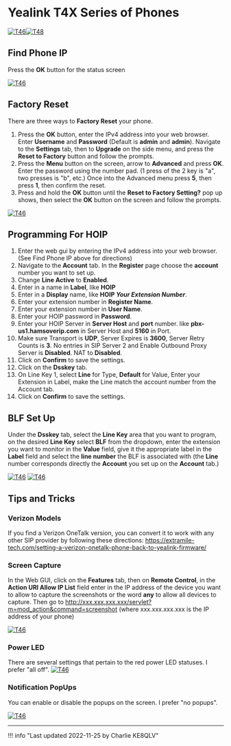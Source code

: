 # Yealink T4X Series of Phones

[![T46](https://charliemckinley.com/images/yealinkt46g.png "T46")](https://charliemckinley.com/images/yealinkt46g.png "T46")[![T48](https://charliemckinley.com/images/yealinkt48g.png "T48")](https://charliemckinley.com/images/yealinkt48g.png "T48")

## Find Phone IP

Press the **OK** button for the status screen

[![T46](https://charliemckinley.com/images/T46GStatus.jpg "T46")](https://charliemckinley.com/images/T46GStatus.jpg "T46")

## Factory Reset

There are three ways to **Factory Reset** your phone.

1. Press the **OK** button, enter the IPv4 address into your web browser.  Enter **Username** and **Password** (Default is **admin** and **admin**).  Navigate to the **Settings** tab, then to **Upgrade** on the side menu, and press the **Reset to Factory** button and follow the prompts.
1. Press the **Menu** button on the screen, arrow to **Advanced** and press **OK**. Enter the password using the number pad. (1 press of the 2 key is "a", two presses is "b", etc.) Once into the Advanced menu press **5**, then press **1**, then confirm the reset.
1. Press and hold the **OK** button until the **Reset to Factory Setting?** pop up shows, then select the **OK** button on the screen and follow the prompts.

[![T46](https://charliemckinley.com/images/T46Gfactoryreset.jpg "T46")](https://charliemckinley.com/images/T46Gfactoryreset.jpg "T46")

## Programming For HOIP

1. Enter the web gui by entering the IPv4 address into your web browser. (See Find Phone IP above for directions)
2. Navigate to the **Account** tab.  In the **Register** page choose the **account** number you want to set up.
3. Change **Line Active** to **Enabled**.
4. Enter in a name in **Label**, like **HOIP**
5. Enter in a **Display** name, like **HOIP *Your Extension Number***.
6. Enter your extension number in **Register Name**.
7. Enter your extension number in **User Name**.
8. Enter your HOIP password in **Password**.
9. Enter your HOIP Server in **Server Host** and **port** number.  like **pbx-us1.hamsoverip.com** in Server Host and **5160** in Port.
10. Make sure Transport is **UDP**, Server Expires is **3600**, Server Retry Counts is **3**.  No entries in SIP Server 2 and Enable Outbound Proxy Server is **Disabled**.  NAT to **Disabled**.
11. Click on **Confirm** to save the settings.
12. Click on the **Dsskey** tab.
13. On Line Key 1, select  **Line** for Type, **Default** for Value, Enter your Extension in Label, make the Line match the account number from the Account tab.
14. Click on **Confirm** to save the settings.

## BLF Set Up

Under the **Dsskey** tab, select the **Line Key** area that you want to program, on the desired **Line Key** select **BLF** from the dropdown, enter the extension you want to monitor in the **Value** field, give it the appropriate label in the **Label** field and select the **line number** the BLF is associated with (the **Line** number corresponds directly the **Account** you set up on the **Account** tab.)

[![T46](https://charliemckinley.com/images/T46BLF.PNG "T46")](https://charliemckinley.com/images/T46BLF.PNG "T46")
[![T46](https://charliemckinley.com/images/T46Account.PNG "T46")](https://charliemckinley.com/images/T46Account.PNG "T46")

## Tips and Tricks

### Verizon Models

If you find a Verizon OneTalk version, you can convert it to work with any other SIP provider by following these directions: https://extramile-tech.com/setting-a-verizon-onetalk-phone-back-to-yealink-firmware/

### Screen Capture

In the Web GUI, click on the **Features** tab, then on **Remote Control**, in the **Action URI Allow IP List** field enter in the IP address of the device you want to allow to capture the screenshots or the word **any** to allow all devices to capture.  Then go to http://xxx.xxx.xxx.xxx/servlet?m=mod_action&command=screenshot (where xxx.xxx.xxx.xxx is the IP address of your phone)

[![T46](https://charliemckinley.com/images/T46screencapture.PNG "T46")](https://charliemckinley.com/images/T46screencapture.png "T46")

### Power LED

There are several settings that pertain to the red power LED statuses.  I prefer "all off".
[![T46](https://charliemckinley.com/images/T46powerled.PNG "T46")](https://charliemckinley.com/images/T46powerled.png "T46")

### Notification PopUps

You can enable or disable the popups on the screen.  I prefer "no popups".

[![T46](https://charliemckinley.com/images/T46notificationpopups.PNG "T46")](https://charliemckinley.com/images/T46notificationpopups.png "T46")

----

!!! info "Last updated 2022-11-25 by Charlie KE8QLV"
